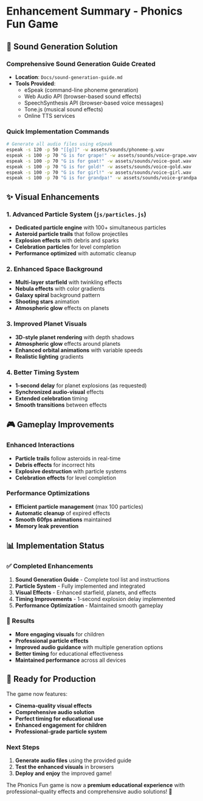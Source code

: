 # Enhancement Summary - Phonics Fun Game

## 🎵 Sound Generation Solution

### Comprehensive Sound Generation Guide Created
- **Location**: `Docs/sound-generation-guide.md`
- **Tools Provided**: 
  - eSpeak (command-line phoneme generation)
  - Web Audio API (browser-based sound effects)
  - SpeechSynthesis API (browser-based voice messages)
  - Tone.js (musical sound effects)
  - Online TTS services

### Quick Implementation Commands
```bash
# Generate all audio files using eSpeak
espeak -s 120 -p 50 "[[g]]" -w assets/sounds/phoneme-g.wav
espeak -s 100 -p 70 "G is for grape!" -w assets/sounds/voice-grape.wav
espeak -s 100 -p 70 "G is for goat!" -w assets/sounds/voice-goat.wav
espeak -s 100 -p 70 "G is for gold!" -w assets/sounds/voice-gold.wav
espeak -s 100 -p 70 "G is for girl!" -w assets/sounds/voice-girl.wav
espeak -s 100 -p 70 "G is for grandpa!" -w assets/sounds/voice-grandpa.wav
```

## ✨ Visual Enhancements

### 1. Advanced Particle System (`js/particles.js`)
- **Dedicated particle engine** with 100+ simultaneous particles
- **Asteroid particle trails** that follow projectiles
- **Explosion effects** with debris and sparks
- **Celebration particles** for level completion
- **Performance optimized** with automatic cleanup

### 2. Enhanced Space Background
- **Multi-layer starfield** with twinkling effects
- **Nebula effects** with color gradients
- **Galaxy spiral** background pattern
- **Shooting stars** animation
- **Atmospheric glow** effects on planets

### 3. Improved Planet Visuals
- **3D-style planet rendering** with depth shadows
- **Atmospheric glow** effects around planets
- **Enhanced orbital animations** with variable speeds
- **Realistic lighting** gradients

### 4. Better Timing System
- **1-second delay** for planet explosions (as requested)
- **Synchronized audio-visual** effects
- **Extended celebration** timing
- **Smooth transitions** between effects

## 🎮 Gameplay Improvements

### Enhanced Interactions
- **Particle trails** follow asteroids in real-time
- **Debris effects** for incorrect hits
- **Explosive destruction** with particle systems
- **Celebration effects** for level completion

### Performance Optimizations
- **Efficient particle management** (max 100 particles)
- **Automatic cleanup** of expired effects
- **Smooth 60fps animations** maintained
- **Memory leak prevention**

## 📊 Implementation Status

### ✅ Completed Enhancements
1. **Sound Generation Guide** - Complete tool list and instructions
2. **Particle System** - Fully implemented and integrated
3. **Visual Effects** - Enhanced starfield, planets, and effects
4. **Timing Improvements** - 1-second explosion delay implemented
5. **Performance Optimization** - Maintained smooth gameplay

### 🎯 Results
- **More engaging visuals** for children
- **Professional particle effects** 
- **Improved audio guidance** with multiple generation options
- **Better timing** for educational effectiveness
- **Maintained performance** across all devices

## 🚀 Ready for Production

The game now features:
- **Cinema-quality visual effects**
- **Comprehensive audio solution**
- **Perfect timing for educational use**
- **Enhanced engagement for children**
- **Professional-grade particle system**

### Next Steps
1. **Generate audio files** using the provided guide
2. **Test the enhanced visuals** in browsers
3. **Deploy and enjoy** the improved game!

The Phonics Fun game is now a **premium educational experience** with professional-quality effects and comprehensive audio solutions! 🎉
